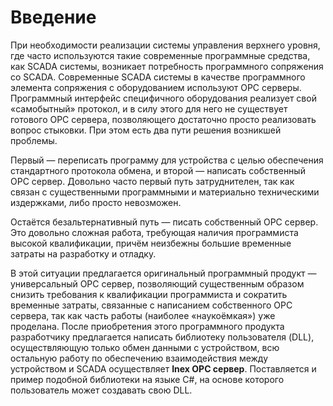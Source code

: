 # Введение

 При необходимости реализации системы управления верхнего уровня, где часто используются такие современные программные средства, как SCADA системы, возникает потребность программного сопряжения со SCADA. Современные SCADA системы в качестве программного элемента сопряжения с оборудованием используют OPC серверы. Программный интерфейс специфичного оборудования реализует свой «самобытный» протокол, и в силу этого для него не существует готового OPC сервера, позволяющего достаточно просто реализовать вопрос стыковки. При этом есть два пути решения возникшей проблемы. 
 
 Первый — переписать программу для устройства с целью обеспечения стандартного протокола обмена, и второй — написать собственный OPC сервер. Довольно часто первый путь затруднителен, так как связан с существенными программными и материально техническими издержками, либо просто невозможен. 
 
 Остаётся безальтернативный путь — писать собственный OPC сервер. Это довольно сложная работа, требующая наличия программиста высокой квалификации, причём неизбежны большие временные затраты на разработку и отладку. 
 
 В этой ситуации предлагается оригинальный программный продукт — универсальный OPC сервер, позволяющий существенным образом снизить требования к квалификации программиста и сократить временные затраты, связанные с написанием собственного OPC сервера, так как часть работы (наиболее «наукоёмкая») уже проделана. После приобретения этого программного продукта разработчику предлагается написать библиотеку пользователя (DLL), осуществляющую только обмен данными с устройством, всю остальную работу по обеспечению взаимодействия между устройством и SCADA осуществляет **Inex OPC сервер**. Поставляется и пример подобной библиотеки на языке С#, на основе которого пользователь может создавать свою DLL.